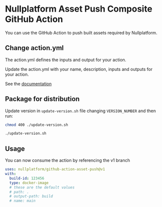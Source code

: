 # Nullplatform Asset Push Composite GitHub Action

You can use the GitHub Action to push built assets required by Nullplatform.

## Change action.yml

The action.yml defines the inputs and output for your action.

Update the action.yml with your name, description, inputs and outputs for your action.

See the [documentation](https://help.github.com/en/articles/metadata-syntax-for-github-actions)

## Package for distribution

Update version in ``update-version.sh`` file changing ``VERSION_NUMBER`` and then run:

```bash
chmod 400 ./update-version.sh
```

```bash
./update-version.sh
```

## Usage

You can now consume the action by referencing the v1 branch

```yaml
uses: nullplatform/github-action-asset-push@v1
with:
  build-id: 123456
  type: docker-image
  # these are the default values
  # path: .
  # output-path: build
  # name: main
```
